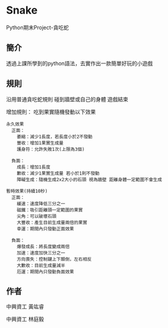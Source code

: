 # Snake
Python期末Project-貪吃蛇

## 簡介
透過上課所學到的python語法，去實作出一款簡單好玩的小遊戲

## 規則
沿用普通貪吃蛇規則 碰到牆壁或自己的身體 遊戲結束

增加規則：
  吃到果實隨機發動以下效果

    永久效果
      正面：
        萎縮：減少1長度，若長度小於2不發動
        豐收：增加1果實生成量
        護身符：允許失敗1次(上限為3個)
        
      負面：
        成長：增加1長度
        歉收：減少1果實生成量 若小於1則不發動
        障礙生成：隨機生成2x2大小的石頭 視為牆壁 距離身體一定範圍不會生成

    暫時效果(持續10秒)
      正面：
        緩速：速度降低三分之一
        磁鐵：吸引距離頭一定範圍的果實
        尖角：可以破壞石頭
        大豐收：產生目前生成量兩倍的果實
        幸運：期間內只發動正面效果

      負面：
        爆發成長：將長度變成兩倍
        加速：速度加快三分之一
        方向喪失：控制鍵上下顛倒，左右相反
        大歉收：目前生成量減半
        厄運：期間內只發動負面效果

## 作者
中興資工 黃竑睿

中興資工 林庭毅
